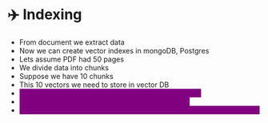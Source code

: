 # ✈️ Indexing

* From document we extract data
* Now we can create vector indexes in mongoDB, Postgres
* Lets assume PDF had 50 pages
* We divide data into chunks
* Suppose we have 10 chunks
* This 10 vectors we need to store in vector DB
* <mark style="color:purple;background-color:purple;">**When we store data in vectorDB we call it as indexing**</mark>
* <mark style="color:purple;background-color:purple;">**VectorDB does not have columns, it just has index**</mark>
* <mark style="color:purple;background-color:purple;">**For any query we will create embeddings and then do similarity search**</mark>

